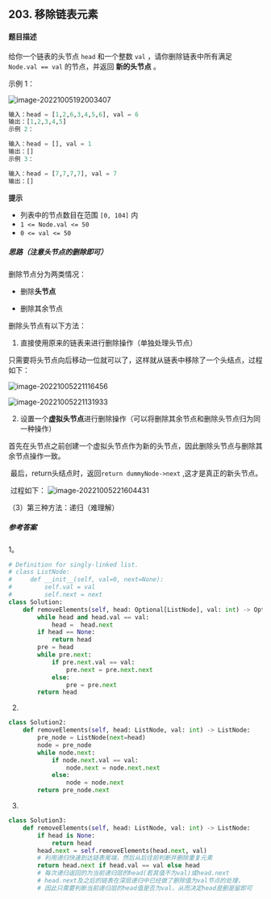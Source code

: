 ## 203. 移除链表元素

#### 题目描述

给你一个链表的头节点 `head` 和一个整数 `val` ，请你删除链表中所有满足 `Node.val == val` 的节点，并返回 **新的头节点** 。

 示例 1：

![image-20221005192003407](C:\Users\mubai\AppData\Roaming\Typora\typora-user-images\image-20221005192003407.png)

```python
输入：head = [1,2,6,3,4,5,6], val = 6
输出：[1,2,3,4,5]
示例 2：

输入：head = [], val = 1
输出：[]
示例 3：

输入：head = [7,7,7,7], val = 7
输出：[]
```

**提示**

- 列表中的节点数目在范围 `[0, 104]` 内
- `1 <= Node.val <= 50`
- `0 <= val <= 50`

##### 思路（注意**头节点**的删除即可）

删除节点分为两类情况：

- 删除**头节点**

- 删除其余节点

删除头节点有以下方法：

1. 直接使用原来的链表来进行删除操作（单独处理头节点）

​	只需要将头节点向后移动一位就可以了，这样就从链表中移除了一个头结点，过程如下：

![image-20221005221116456](C:\Users\mubai\AppData\Roaming\Typora\typora-user-images\image-20221005221116456.png)

![image-20221005221131933](C:\Users\mubai\AppData\Roaming\Typora\typora-user-images\image-20221005221131933.png)

2. 设置一个**虚拟头节点**进行删除操作（可以将删除其余节点和删除头节点归为同一种操作）

​	首先在头节点之前创建一个虚拟头节点作为新的头节点，因此删除头节点与删除其余节点操作一致。

​	最后，return头结点时，返回`return dummyNode->next` ,这才是真正的新头节点。

​	过程如下：
![image-20221005221604431](C:\Users\mubai\AppData\Roaming\Typora\typora-user-images\image-20221005221604431.png)

（3）第三种方法：递归（难理解）

##### 参考答案

1。

```python
# Definition for singly-linked list.
# class ListNode:
#     def __init__(self, val=0, next=None):
#         self.val = val
#         self.next = next
class Solution:
    def removeElements(self, head: Optional[ListNode], val: int) -> Optional[ListNode]:
        while head and head.val == val:
            head =  head.next
        if head == None:
            return head
        pre = head
        while pre.next:
            if pre.next.val == val:
                pre.next = pre.next.next
            else:
                pre = pre.next
        return head        
```

2. 

```python
class Solution2:
    def removeElements(self, head: ListNode, val: int) -> ListNode:
        pre_node = ListNode(next=head)
        node = pre_node
        while node.next:
            if node.next.val == val:
                node.next = node.next.next
            else:
                node = node.next
        return pre_node.next
```

3. 

```python
class Solution3:
    def removeElements(self, head: ListNode, val: int) -> ListNode:
        if head is None:
            return head
        head.next = self.removeElements(head.next, val)
        # 利用递归快速到达链表尾端，然后从后往前判断并删除重复元素
        return head.next if head.val == val else head
        # 每次递归返回的为当前递归层的head(若其值不为val)或head.next
        # head.next及之后的链表在深层递归中已经做了删除值为val节点的处理，
        # 因此只需要判断当前递归层的head值是否为val，从而决定head是删是留即可
```

